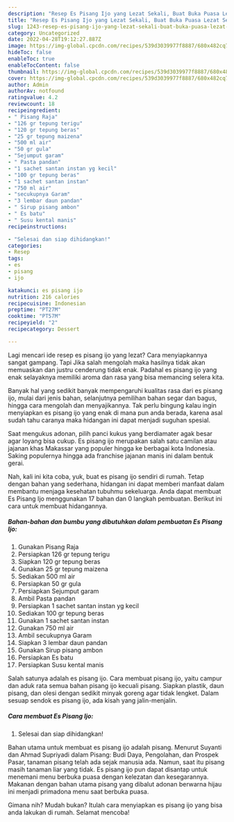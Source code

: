 ```yaml
---
description: "Resep Es Pisang Ijo yang Lezat Sekali, Buat Buka Puasa Lezat Sekali"
title: "Resep Es Pisang Ijo yang Lezat Sekali, Buat Buka Puasa Lezat Sekali"
slug: 1243-resep-es-pisang-ijo-yang-lezat-sekali-buat-buka-puasa-lezat-sekali
category: Uncategorized
date: 2022-04-28T19:12:27.887Z
image: https://img-global.cpcdn.com/recipes/539d3039977f8887/680x482cq70/es-pisang-ijo-foto-resep-utama.jpg
hideToc: false
enableToc: true
enableTocContent: false
thumbnail: https://img-global.cpcdn.com/recipes/539d3039977f8887/680x482cq70/es-pisang-ijo-foto-resep-utama.jpg
cover: https://img-global.cpcdn.com/recipes/539d3039977f8887/680x482cq70/es-pisang-ijo-foto-resep-utama.jpg
author: Admin
authorAv: notfound
ratingvalue: 4.2
reviewcount: 18
recipeingredient:
- " Pisang Raja"
- "126 gr tepung terigu"
- "120 gr tepung beras"
- "25 gr tepung maizena"
- "500 ml air"
- "50 gr gula"
- "Sejumput garam"
- " Pasta pandan"
- "1 sachet santan instan yg kecil"
- "100 gr tepung beras"
- "1 sachet santan instan"
- "750 ml air"
- "secukupnya Garam"
- "3 lembar daun pandan"
- " Sirup pisang ambon"
- " Es batu"
- " Susu kental manis"
recipeinstructions:

- "Selesai dan siap dihidangkan!"
categories:
- Resep
tags:
- es
- pisang
- ijo

katakunci: es pisang ijo 
nutrition: 216 calories
recipecuisine: Indonesian
preptime: "PT27M"
cooktime: "PT57M"
recipeyield: "2"
recipecategory: Dessert

---
```



Lagi mencari ide resep es pisang ijo yang lezat? Cara menyiapkannya sangat gampang. Tapi Jika salah mengolah maka hasilnya tidak akan memuaskan dan justru cenderung tidak enak. Padahal es pisang ijo yang enak selayaknya memiliki aroma dan rasa yang bisa memancing selera kita.


Banyak hal yang sedikit banyak mempengaruhi kualitas rasa dari es pisang ijo, mulai dari jenis bahan, selanjutnya pemilihan bahan segar dan bagus, hingga cara mengolah dan menyajikannya. Tak perlu bingung kalau ingin menyiapkan es pisang ijo yang enak di mana pun anda berada, karena asal sudah tahu caranya maka hidangan ini dapat menjadi suguhan spesial.

Saat mengukus adonan, pilih panci kukus yang berdiamater agak besar agar loyang bisa cukup. Es pisang ijo merupakan salah satu camilan atau jajanan khas Makassar yang populer hingga ke berbagai kota Indonesia. Saking populernya hingga ada franchise jajanan manis ini dalam bentuk gerai.


Nah, kali ini kita coba, yuk, buat es pisang ijo sendiri di rumah. Tetap dengan bahan yang sederhana, hidangan ini dapat memberi manfaat dalam membantu menjaga kesehatan tubuhmu sekeluarga. Anda dapat membuat Es Pisang Ijo menggunakan 17 bahan dan 0 langkah pembuatan. Berikut ini cara untuk membuat hidangannya.

<!--inarticleads1-->

##### Bahan-bahan dan bumbu yang dibutuhkan dalam pembuatan Es Pisang Ijo:

1. Gunakan  Pisang Raja
1. Persiapkan 126 gr tepung terigu
1. Siapkan 120 gr tepung beras
1. Gunakan 25 gr tepung maizena
1. Sediakan 500 ml air
1. Persiapkan 50 gr gula
1. Persiapkan Sejumput garam
1. Ambil  Pasta pandan
1. Persiapkan 1 sachet santan instan yg kecil
1. Sediakan 100 gr tepung beras
1. Gunakan 1 sachet santan instan
1. Gunakan 750 ml air
1. Ambil secukupnya Garam
1. Siapkan 3 lembar daun pandan
1. Gunakan  Sirup pisang ambon
1. Persiapkan  Es batu
1. Persiapkan  Susu kental manis


Salah satunya adalah es pisang ijo. Cara membuat pisang ijo, yaitu campur dan aduk rata semua bahan pisang ijo kecuali pisang. Siapkan plastik, daun pisang, dan olesi dengan sedikit minyak goreng agar tidak lengket. Dalam sesuap sendok es pisang ijo, ada kisah yang jalin-menjalin. 

<!--inarticleads2-->

##### Cara membuat Es Pisang Ijo:


1. Selesai dan siap dihidangkan!

Bahan utama untuk membuat es pisang ijo adalah pisang. Menurut Suyanti dan Ahmad Supriyadi dalam Pisang: Budi Daya, Pengolahan, dan Prospek Pasar, tanaman pisang telah ada sejak manusia ada. Namun, saat itu pisang masih tanaman liar yang tidak. Es pisang ijo pun dapat disantap untuk menemani menu berbuka puasa dengan kelezatan dan kesegarannya. Makanan dengan bahan utama pisang yang dibalut adonan berwarna hijau ini menjadi primadona menu saat berbuka puasa. 

Gimana nih? Mudah bukan? Itulah cara menyiapkan es pisang ijo yang bisa anda lakukan di rumah. Selamat mencoba!
